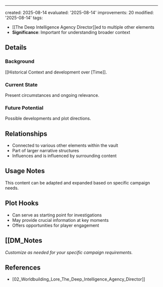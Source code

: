 ---
created: 2025-08-14
evaluated: '2025-08-14'
improvements: 20
modified: '2025-08-14'
tags:
- [[The Deep Intelligence Agency Director]]ed to multiple other elements
- **Significance**: Important for understanding broader context

## Details
### Background
[[Historical Context and development over [Time]].

### Current State
Present circumstances and ongoing relevance.

### Future Potential
Possible developments and plot directions.

## Relationships
- Connected to various other elements within the vault
- Part of larger narrative structures
- Influences and is influenced by surrounding content

## Usage Notes
This content can be adapted and expanded based on specific campaign needs.

## Plot Hooks
- Can serve as starting point for investigations
- May provide crucial information at key moments
- Offers opportunities for player engagement

## [[DM_Notes
*Customize as needed for your specific campaign requirements.*

## References

- [02_Worldbuilding_Lore_The_Deep_Intelligence_Agency_Director]]
